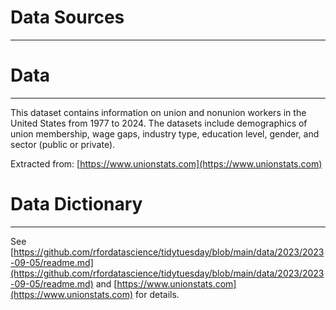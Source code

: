 # Data Sources
---
# Data
---
This dataset contains information on union and nonunion workers in the United States from 1977 to 2024. The datasets include demographics of union membership, wage gaps, industry type, education level, gender, and sector (public or private).

Extracted from: [https://www.unionstats.com](https://www.unionstats.com)

# Data Dictionary
---
See [https://github.com/rfordatascience/tidytuesday/blob/main/data/2023/2023-09-05/readme.md](https://github.com/rfordatascience/tidytuesday/blob/main/data/2023/2023-09-05/readme.md) and [https://www.unionstats.com](https://www.unionstats.com) for details.
